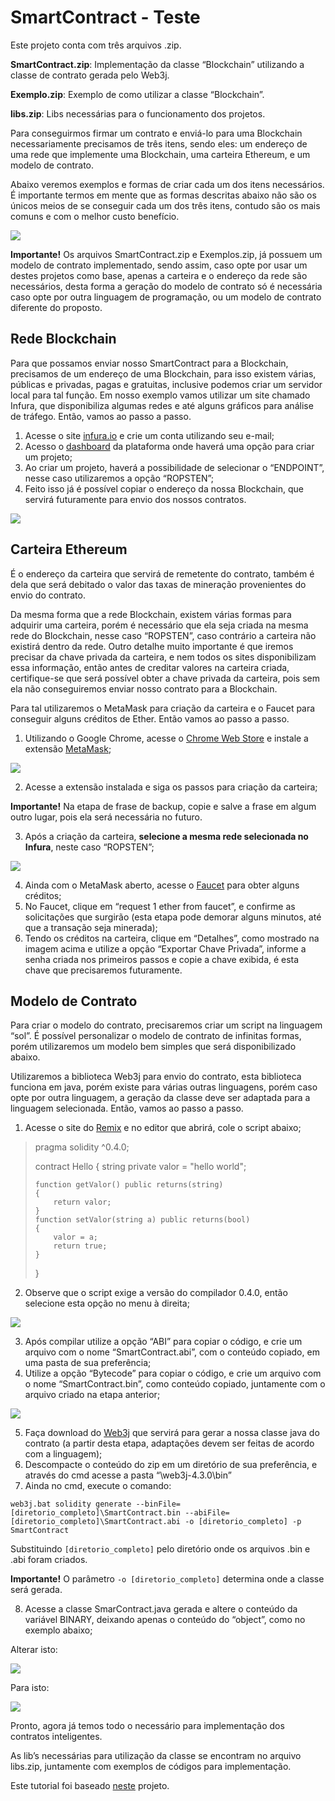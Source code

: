 # SmartContract - Teste

Este projeto conta com três arquivos .zip.

**SmartContract.zip**: Implementação da classe “Blockchain” utilizando a classe de contrato gerada pelo Web3j.

**Exemplo.zip**: Exemplo de como utilizar a classe “Blockchain”.

**libs.zip**: Libs necessárias para o funcionamento dos projetos.

Para conseguirmos firmar um contrato e enviá-lo para uma Blockchain necessariamente precisamos de três itens, sendo eles: um endereço de uma rede que implemente uma Blockchain, uma carteira Ethereum, e um modelo de contrato.

Abaixo veremos exemplos e formas de criar cada um dos itens necessários. É importante termos em mente que as formas descritas abaixo não são os únicos meios de se conseguir cada um dos três itens, contudo são os mais comuns e com o melhor custo benefício.

![](https://i.ibb.co/bBLSQ5d/sample.jpg)

**Importante!** Os arquivos SmartContract.zip e Exemplos.zip, já possuem um modelo de contrato implementado, sendo assim, caso opte por usar um destes projetos como base, apenas a carteira e o endereço da rede são necessários, desta forma a geração do modelo de contrato só é necessária caso opte por outra linguagem de programação, ou um modelo de contrato diferente do proposto.

## Rede Blockchain
Para que possamos enviar nosso SmartContract para a Blockchain, precisamos de um endereço de uma Blockchain, para isso existem várias, públicas e privadas, pagas e gratuitas, inclusive podemos criar um servidor local para tal função. Em nosso exemplo vamos utilizar um site chamado Infura, que disponibiliza algumas redes e até alguns gráficos para análise de tráfego. Então, vamos ao passo a passo.
1. Acesse o site [infura.io](https://infura.io/) e crie um conta utilizando seu e-mail;
2. Acesso o [dashboard](https://infura.io/dashboard) da plataforma onde haverá uma opção para criar um projeto;
3. Ao criar um projeto, haverá a possibilidade de selecionar o “ENDPOINT”, nesse caso utilizaremos a opção “ROPSTEN”;
4. Feito isso já é possível copiar o endereço da nossa Blockchain, que servirá futuramente para envio dos nossos contratos.

![](https://i.ibb.co/ZxQnZv6/infura.png)

## Carteira Ethereum
É o endereço da carteira que servirá de remetente do contrato, também é dela que será debitado o valor das taxas de mineração provenientes do envio do contrato.

Da mesma forma que a rede Blockchain, existem várias formas para adquirir uma carteira, porém é necessário que ela seja criada na mesma rede do Blockchain, nesse caso “ROPSTEN”, caso contrário a carteira não existirá dentro da rede.
Outro detalhe muito importante é que iremos precisar da chave privada da carteira, e nem todos os sites disponibilizam essa informação, então antes de creditar valores na carteira criada, certifique-se que será possível obter a chave privada da carteira, pois sem ela não conseguiremos enviar nosso contrato para a Blockchain.

Para tal utilizaremos o MetaMask para criação da carteira e o Faucet para conseguir alguns créditos de Ether. Então vamos ao passo a passo.
1. Utilizando o Google Chrome, acesse o [Chrome Web Store](https://chrome.google.com/webstore/category/extensions) e instale a extensão [MetaMask](https://chrome.google.com/webstore/detail/metamask/nkbihfbeogaeaoehlefnkodbefgpgknn); 

![](https://i.ibb.co/Th2hcHb/metamask-chrome.png)

2. Acesse a extensão instalada e siga os passos para criação da carteira;

**Importante!** Na etapa de frase de backup, copie e salve a frase em algum outro lugar, pois ela será necessária no futuro.

3. Após a criação da carteira, **selecione a mesma rede selecionada no Infura**, neste caso “ROPSTEN”;

![](https://i.ibb.co/4F04b9M/metamask.png)

4. Ainda com o MetaMask aberto, acesse o [Faucet](https://faucet.metamask.io/) para obter alguns créditos;
5. No Faucet, clique em “request 1 ether from faucet”, e confirme as solicitações que surgirão (esta etapa pode demorar alguns minutos, até que a transação seja minerada);
6. Tendo os créditos na carteira, clique em “Detalhes”, como mostrado na imagem acima e utilize a opção “Exportar Chave Privada”, informe a senha criada nos primeiros passos e copie a chave exibida, é esta chave que precisaremos futuramente.


## Modelo de Contrato
Para criar o modelo do contrato, precisaremos criar um script na linguagem “sol”. É possível personalizar o modelo de contrato de infinitas formas, porém utilizaremos um modelo bem simples que será disponibilizado abaixo.

Utilizaremos a biblioteca Web3j para envio do contrato, esta biblioteca funciona em java, porém existe para várias outras linguagens, porém caso opte por outra linguagem, a geração da classe deve ser adaptada para a linguagem selecionada. 
Então, vamos ao passo a passo.

1. Acesse o site do [Remix](https://remix.ethereum.org/) e no editor que abrirá, cole o script abaixo;

> pragma solidity ^0.4.0;
>
> contract Hello
> {
>     string private valor = "hello world";
>     
>     function getValor() public returns(string)
>     {
>         return valor;
>     }
>     function setValor(string a) public returns(bool)
>     {
>         valor = a;
>         return true;
>     }
> }

2. Observe que o script exige a versão do compilador 0.4.0, então selecione esta opção no menu à direita;

![](https://i.ibb.co/W3pwx72/remix-1.png)

3. Após compilar utilize a opção “ABI” para copiar o código, e crie um arquivo com o nome “SmartContract.abi”, com o conteúdo copiado, em uma pasta de sua preferência;
4. Utilize a opção “Bytecode” para copiar o código, e crie um arquivo com o nome “SmartContract.bin”, como conteúdo copiado, juntamente com o arquivo criado na etapa anterior;

![](https://i.ibb.co/QKfyQVf/remix-2.png)

5. Faça download do [Web3j](https://github-production-release-asset-2e65be.s3.amazonaws.com/67328052/363b3e80-723b-11e9-97de-2c808160e444?X-Amz-Algorithm=AWS4-HMAC-SHA256&X-Amz-Credential=AKIAIWNJYAX4CSVEH53A%2F20190609%2Fus-east-1%2Fs3%2Faws4_request&X-Amz-Date=20190609T210215Z&X-Amz-Expires=300&X-Amz-Signature=1f9bbf418f40da9002fa2fe3f03f81f64f517bd84ae7e3ff43b5ec81212825d7&X-Amz-SignedHeaders=host&actor_id=0&response-content-disposition=attachment%3B%20filename%3Dweb3j-4.3.0.zip&response-content-type=application%2Foctet-stream) que servirá para gerar a nossa classe java do contrato (a partir desta etapa, adaptações devem ser feitas de acordo com a linguagem);
6. Descompacte o conteúdo do zip em um diretório de sua preferência, e através do cmd acesse a pasta “\web3j-4.3.0\bin”
7. Ainda no cmd, execute o comando:

`web3j.bat solidity generate --binFile=[diretorio_completo]\SmartContract.bin --abiFile=[diretorio_completo]\SmartContract.abi -o [diretorio_completo] -p SmartContract`

Substituindo `[diretorio_completo]` pelo diretório onde os arquivos .bin e .abi foram criados.

**Importante!** O parâmetro `-o [diretorio_completo]` determina onde a classe será gerada.

8. Acesse a classe SmarContract.java gerada e altere o conteúdo da variável BINARY, deixando apenas o conteúdo do “object”, como no exemplo abaixo;

Alterar isto:
 
![](https://i.ibb.co/tQXrBRt/java-1.png)

Para isto:

![](https://i.ibb.co/RhPpFm8/java-2.png)
 

Pronto, agora já temos todo o necessário para implementação dos contratos inteligentes.

As lib’s necessárias para utilização da classe se encontram no arquivo libs.zip, juntamente com exemplos de códigos para implementação.

Este tutorial foi baseado [neste](https://github.com/HenryNunes/EthereumTutorial) projeto.
